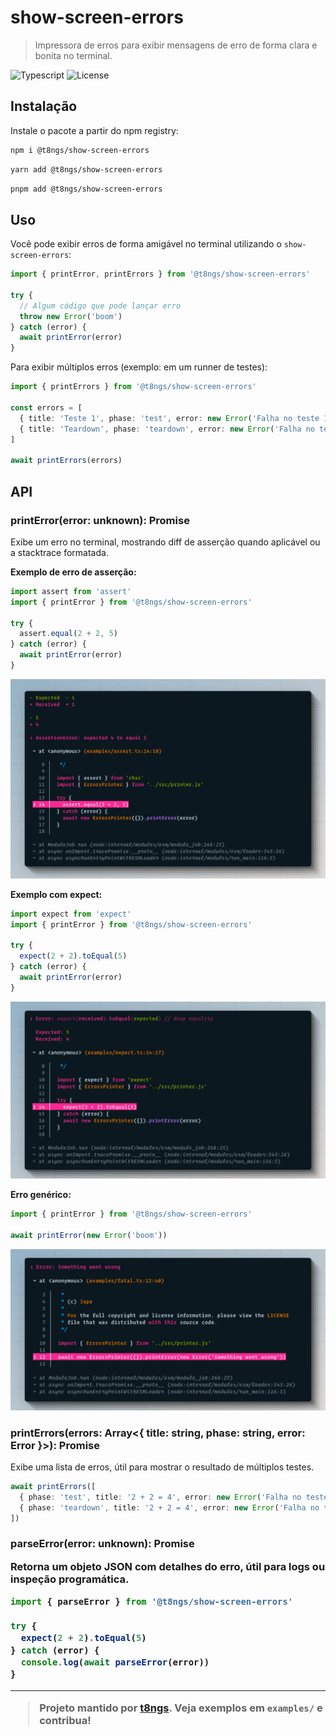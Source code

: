 # show-screen-errors
> Impressora de erros para exibir mensagens de erro de forma clara e bonita no terminal.

![Typescript](https://img.shields.io/badge/Typescript-294E80.svg?style=for-the-badge&logo=typescript)
![License](https://img.shields.io/npm/l/@t8ngs/show-screen-errors?color=blueviolet&style=for-the-badge)


## Instalação

Instale o pacote a partir do npm registry:

```sh
npm i @t8ngs/show-screen-errors
```

```sh
yarn add @t8ngs/show-screen-errors
```

```sh
pnpm add @t8ngs/show-screen-errors
```


## Uso

Você pode exibir erros de forma amigável no terminal utilizando o `show-screen-errors`:

```ts
import { printError, printErrors } from '@t8ngs/show-screen-errors'

try {
  // Algum código que pode lançar erro
  throw new Error('boom')
} catch (error) {
  await printError(error)
}
```

Para exibir múltiplos erros (exemplo: em um runner de testes):

```ts
import { printErrors } from '@t8ngs/show-screen-errors'

const errors = [
  { title: 'Teste 1', phase: 'test', error: new Error('Falha no teste 1') },
  { title: 'Teardown', phase: 'teardown', error: new Error('Falha no teardown') }
]

await printErrors(errors)
```


## API

### printError(error: unknown): Promise<void>
Exibe um erro no terminal, mostrando diff de asserção quando aplicável ou a stacktrace formatada.

**Exemplo de erro de asserção:**

```ts
import assert from 'assert'
import { printError } from '@t8ngs/show-screen-errors'

try {
  assert.equal(2 + 2, 5)
} catch (error) {
  await printError(error)
}
```

![](assets/assert-error.png)

**Exemplo com expect:**

```ts
import expect from 'expect'
import { printError } from '@t8ngs/show-screen-errors'

try {
  expect(2 + 2).toEqual(5)
} catch (error) {
  await printError(error)
}
```

![](assets/expect-error.png)

**Erro genérico:**

```ts
import { printError } from '@t8ngs/show-screen-errors'

await printError(new Error('boom'))
```

![](assets/fatal-error.png)

### printErrors(errors: Array<{ title: string, phase: string, error: Error }>): Promise<void>
Exibe uma lista de erros, útil para mostrar o resultado de múltiplos testes.

```ts
await printErrors([
  { phase: 'test', title: '2 + 2 = 4', error: new Error('Falha no teste') },
  { phase: 'teardown', title: '2 + 2 = 4', error: new Error('Falha no teardown') }
])
```

### parseError(error: unknown): Promise<object>
Retorna um objeto JSON com detalhes do erro, útil para logs ou inspeção programática.

```ts
import { parseError } from '@t8ngs/show-screen-errors'

try {
  expect(2 + 2).toEqual(5)
} catch (error) {
  console.log(await parseError(error))
}
```


---

> Projeto mantido por [t8ngs](https://github.com/t8ngs). Veja exemplos em `examples/` e contribua!
